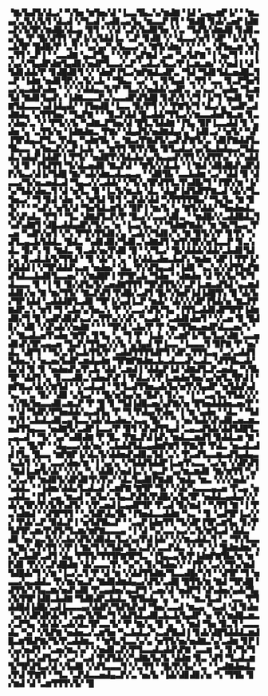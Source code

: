 ▝▇▞▙▟▜▞▟▃▞▝▚▜▅▝▆▜▅▞▟▝▐▃▃▜▙▃▚▞▆▟▇▝▐▟▝▃▄▃▆▛▐▞▝▝▆▃▄▞▃▜▞▞▙▜▝▟▃▟▝▞▜▃▟▝▃▟▊▃▄▜▄▝▆▃▃▛▐▜▝▝▇▟█▝▊▟▞▃▅▛▐▟▇▃▛▞▙▜▛▞▆▟█▞▟▃▄▝▉▜▝▝▞▟▝▃▛▞▙▟▉▜▅▝▞▃▝▜▟▜▞▟▆▟█▝▊▟▊▃▄▜▄▝▛▝█▞▟▜▜▝▄▛▐▞▄▜▟▟▐▃▝▃▛▝▊▟▉▝▞▝▟▃▃▞▅▜▝▟▛▝▐▞▟▝▄▃▙▜▛▝█▟█▞▛▝▃▜▝▝▄▞▄▞▚▞▙▃▃▞▚▝▇▜▞▟▆▞▝▞▝▝▃▝▟▜▅▃▆▝▅▜▃▜▜▝▃▛▐▝▝▃▃▟▇▝▄▃▛▜▄▝▝▞▛▝▄▛▇▟▝▃▅▝▚▞▙▛▇▝▐▝▅▞▜▝▝▝▐▞▄▞▞▜▄▟▛▟▆▜▄▟▊▞▅▟▛▜▃▃▞▃▛▝▃▟▃▞▙▃▞▛▐▃▆▃▆▞▝▞▅▟▐▝▟▝▜▟▊▟▟▞▛▝▊▟█▟▊▜▝▞▝▟▅▛▐▜▃▞▆▛▇▟▃▟▛▃▝▜▟▝▜▟▊▜▟▃▅▟█▃▜▃▛▝▐▟▆▝▅▟▊▜▛▞▃▜▞▃▙▝▝▜▙▃▝▃▞▝▄▝▊▜▄▟▝▃▜▜▝▃▃▝▊▃▛▜▅▜▃▞▄▃▟▟▚▟▅▝▝▞▝▞▟▟▄▃▜▞▛▝▜▃▞▞▅▟▟▞▃▟▛▃▝▃▚▃▞▝▄▟▅▝▜▃▆▜▟▝▇▟▊▜▄▟▚▝▐▟▇▃▃▃▛▃▚▃▃▟▛▟▜▟█▝▊▟▚▜▝▞▜▝▐▞▜▝▅▟▊▝▇▝▇▜▟▃▃▃▚▟▐▟▄▟▞▝▐▜▅▟█▝▐▃▃▝▉▞▛▜▝▞▝▛▇▜▞▜▝▟▃▞▄▝▄▟▛▃▟▟▇▟▄▝▄▜▜▜▅▞▝▜▄▛▇▝▝▝▉▃▛▟▟▝█▃▟▟▞▜▜▃▞▞▆▃▃▟▅▛▇▃▆▝▊▃▞▟▅▞▃▝▞▝▛▜▞▞▙▝▚▟▇▃▛▜▅▞▟▝█▜▃▜▟▟▇▝▐▜▄▝▉▛▐▃▃▟▟▝▊▝▄▟▅▝▄▝▃▜▜▞▅▝▐▟▇▟▆▃▝▛▇▞▝▟▄▟▜▞▅▟▇▟▄▞▄▝▐▟▊▃▞▝▅▜▞▝▚▛▐▜▛▟▄▃▛▜▃▝▛▟▄▝▚▟▆▜▙▝▃▝▇▃▞▛▇▟▜▞▃▟▚▛▇▜▞▃▝▟▊▛▇▟▟▜▃▜▙▃▃▝▄▜▅▃▛▞▃▛▐▃▙▝▃▝▆▜▜▝▉▜▚▜▙▝▉▜▃▟▃▞▄▞▙▃▙▟▄▃▞▜▟▃▟▃▚▟▄▛▐▟▟▛▐▝▛▜▞▝▅▟█▜▚▜▟▃▙▞▄▞▙▃▄▟▚▜▜▝▞▟▜▜▚▞▝▞▚▟▟▝▟▝▉▝▐▜▟▜▜▝▜▞▟▃▅▟▉▝▇▃▛▟▝▝▇▜▞▞▟▃▙▝▐▝▇▟▝▟▉▟█▟▚▟▛▟▛▞▙▃▞▟▐▞▜▟█▝▇▞▚▟▞▟▆▃▟▃▄▃▄▝▝▟▉▜▙▝▃▃▙▟▆▝▃▞▝▟▟▝▉▝▟▃▃▞▜▞▅▃▅▟▃▟▝▜▄▃▞▞▃▟▟▞▝▞▜▞▄▜▛▟▜▜▃▜▚▟█▞▜▝▐▜▛▞▆▝▐▞▚▞▜▟▞▟▅▃▜▝▟▝▅▜▃▝▉▝▐▃▜▞▆▃▙▝▟▃▝▟▄▛▐▟▜▟▛▛▇▃▟▝▟▞▞▜▃▜▅▃▞▝▜▝▉▟▝▟▅▝▚▝▆▜▟▝▊▜▝▃▛▟▞▟▟▝▚▜▜▜▜▜▙▞▝▜▄▜▄▝▇▝▉▜▞▝▝▝▚▟▚▝▅▜▞▟▝▜▅▜▟▃▆▜▞▝▉▛▐▝▆▞▙▝▄▝▇▜▞▟▟▞▝▜▅▟▅▟▃▜▞▟▚▟▃▝▛▜▝▝▜▃▝▟▇▟▜▃▛▞▛▝█▃▞▞▃▃▞▟▊▃▝▝▆▟█▞▞▃▟▟█▟▃▜▚▟▚▟▇▜▝▟█▃▟▟▄▟▛▞▜▞▃▝▅▝▐▃▄▜▃▝▞▝▜▟▆▛▇▟▞▝▆▝▇▞▜▃▄▝▛▃▅▝▚▟▛▞▅▜▝▞▚▝▛▜▚▜▜▟▊▞▄▝▃▟▞▞▜▟▊▞▚▝▇▝▉▜▞▞▛▝▊▜▚▝▚▟▜▃▄▃▙▜▟▟▃▝█▟▃▝▚▟▊▟▉▞▜▟▊▃▚▟▇▟▜▝▆▜▚▜▛▞▅▜▃▃▛▝▊▃▚▟▃▝▉▞▚▝▊▝▇▟▃▝▊▃▟▞▅▞▛▟▉▝█▝▝▞▜▃▞▝█▞▟▟▟▞▟▟▞▃▙▟▊▜▟▞▄▝▊▃▟▃▙▜▞▜▜▟▝▝▉▝▟▞▚▝▄▝▐▞▟▟▃▟▅▃▙▟▚▝▆▟▅▝▟▛▐▝▛▛▐▞▛▟▟▟▐▝▞▜▛▟▟▟▚▃▅▝▅▟▅▞▝▟▃▝▛▞▟▜▄▃▟▝▐▟▉▝▚▃▚▞▞▟▜▜▄▛▇▟▜▟▃▃▙▟▉▜▃▃▅▞▝▞▆▟█▛▐▝▛▜▛▃▙▝▜▟▅▝▝▟▆▟▅▝▟▝▛▞▙▞▜▞▜▟▃▃▃▝▊▝▐▝▊▝▉▞▟▜▄▜▞▃▅▟▇▜▜▜▝▜▛▟▜▜▞▞▃▛▐▃▆▃▟▜▟▝▄▃▆▟▟▟▊▞▅▝▇▝▆▞▜▜▞▝▇▃▛▟▜▝▛▟█▞▃▟▜▝█▞▚▜▅▛▐▟▐▟█▜▚▝█▝▟▞▙▞▜▛▐▟▟▝▃▟▟▟█▜▃▟▉▝▜▛▐▞▄▟▐▃▛▝▆▟▞▝▟▞▞▞▟▛▐▜▟▞▅▝▇▃▛▛▇▟▛▃▚▝▆▜▝▜▝▃▙▞▄▜▅▃▚▝▛▝▞▃▃▞▟▜▞▜▄▝▐▜▜▃▟▟▊▟▛▜▛▛▐▟▆▟▉▞▜▝█▝▄▟▛▟▉▟▚▃▞▃▜▜▚▞▞▟▚▝▚▃▟▞▝▃▟▟▊▟▅▜▝▝▞▃▅▝▉▝█▟▊▞▝▟▉▝▞▟▚▟▞▞▅▟▇▝▝▝▝▜▛▟▝▃▙▞▛▝▛▝▅▞▜▜▅▃▅▟▛▟▃▃▅▞▚▝▞▝▇▃▟▃▅▜▚▟▅▝▇▜▚▝▊▜▄▝▃▝▜▝▛▝▐▃▙▝▞▃▆▛▐▞▜▃▜▃▞▟▇▝▃▃▅▟▊▟▚▜▛▃▄▃▅▝▜▃▛▞▜▜▄▞▞▞▙▝▄▜▄▟▝▛▐▃▃▝▐▃▃▃▜▝▉▛▇▝▛▝▅▞▟▃▝▟▛▜▝▝▜▞▃▜▚▃▙▜▜▞▛▝▃▟▟▜▜▜▜▟▛▜▝▟▛▃▜▜▜▃▄▝▃▞▃▟▟▜▜▟▅▃▚▝▅▃▅▞▙▟▛▃▆▟▄▟▆▝▜▛▇▛▇▟▆▃▙▃▟▃▃▟▚▃▟▃▝▟▜▜▙▃▟▞▙▞▟▝▉▝▊▝▅▟▅▟▚▞▛▃▙▝▟▟▝▃▆▟▐▝▟▟▄▛▐▟▝▟▇▟▜▃▛▃▅▟▄▝▚▜▙▜▛▝▟▟▜▝▄▝▊▃▃▟▉▃▚▟▅▟▚▛▐▝▛▟▃▞▞▛▐▃▆▟▅▜▅▞▄▞▆▜▃▜▛▟▐▝▆▛▇▃▞▟▞▞▆▜▟▝▝▞▃▟▃▟▝▝▊▜▃▟▜▜▅▃▟▞▙▞▅▜▚▜▄▟▛▝▅▜▟▟▚▟▚▃▝▝▃▝▉▞▝▟▉▝▄▜▃▞▝▝█▞▅▜▄▞▅▝█▟▚▝▊▞▃▝▐▝▝▃▄▜▃▜▜▟▞▞▞▃▚▜▙▜▅▃▃▟▊▃▆▃▛▝▛▝█▝▊▝▜▟▐▟█▃▅▞▄▛▇▞▅▝█▜▅▟▟▟▅▃▅▞▛▝▝▝▟▝▜▟▛▞▛▜▅▟▟▞▄▃▟▜▄▝▛▝▜▝▛▟▄▞▛▟▅▝▐▝▆▝▄▟▅▝▝▟▃▝▝▜▟▜▚▜▝▃▙▟▃▟▊▃▄▜▃▃▚▟▞▟▃▟▅▃▚▃▄▝█▞▝▝▚▝▅▞▙▟▞▟▚▟▉▃▅▃▆▃▅▟▜▜▄▃▃▝▅▟▇▜▞▃▟▛▐▃▃▞▛▝▉▜▝▟▚▟▜▜▄▟▝▃▄▃▟▜▟▞▟▟▜▟█▜▃▃▄▃▟▝▝▜▞▝▄▞▚▟▉▟▇▝▛▝█▃▝▛▇▃▛▟▐▟▚▝▆▟▃▃▆▟▜▝▉▟▟▃▆▝▇▝▚▝▃▝█▞▛▝▝▟▄▃▃▞▟▞▅▞▝▃▙▟▟▜▟▃▄▟▆▛▇▜▝▛▇▞▛▝▛▟▃▝▅▃▟▃▟▟▐▜▃▝█▃▃▝▆▛▇▛▐▞▟▃▜▞▟▟▅▟▚▟▉▃▜▟▝▃▚▝▛▃▟▜▃▃▆▃▟▜▄▟▄▃▚▃▙▜▝▞▄▝▃▃▞▟▅▞▆▝▐▝▄▞▄▝▞▜▟▟▜▟▟▛▐▃▅▜▚▃▃▝▃▞▅▝▞▟▛▟▜▝▇▟▐▃▆▜▞▟▞▝▞▞▄▝▚▝▟▟▊▞▅▟▐▃▚▝▄▃▛▝▄▞▆▃▆▟▊▝▇▞▆▜▜▝▚▞▚▞▃▞▛▝▆▟▉▜▞▟▛▟▊▜▚▜▚▞▝▟▃▜▄▟▊▛▇▟▊▝▆▟▄▝▆▃▝▞▞▞▅▟▞▝▚▟▟▃▝▝▐▟▆▞▟▟▄▜▃▟▃▟▝▃▆▛▇▝▇▜▛▝▜▞▝▞▟▞▚▃▃▃▄▃▅▝▛▃▄▝▅▃▟▟▃▝▐▜▝▃▄▝▆▃▟▝▚▞▙▞▃▜▄▃▛▟▜▞▛▟█▞▄▜▄▜▛▝▅▟▟▃▄▟▄▞▞▞▟▞▄▜▛▞▛▞▙▜▚▟▜▞▝▞▛▃▅▟▐▃▄▟▛▜▛▝▛▃▟▝▉▞▆▟▝▝▚▜▜▝▇▝▐▝▛▃▚▟▆▟▝▝▟▜▛▜▜▝▝▃▜▟▛▟▄▜▙▝▐▜▅▟▃▃▟▟▆▝▚▃▝▝▊▝▄▟▜▛▐▃▞▞▞▝▛▟▞▃▛▝▉▟▃▛▐▝▅▜▟▜▙▃▛▝▝▃▄▛▐▟▅▜▜▝▜▞▟▛▐▜▛▃▆▜▄▝▊▞▛▜▟▜▛▃▆▞▛▟▜▞▜▃▆▞▆▛▇▃▃▃▄▝▐▝▟▝▚▞▃▃▚▃▞▃▜▞▆▜▃▟▝▟▟▃▝▟▊▝▅▞▄▃▜▞▞▃▙▞▟▜▞▟▉▟▃▜▃▞▄▞▛▟▐▟▞▝▞▞▆▃▟▟▃▜▝▃▝▜▚▜▃▃▄▝▇▞▃▜▚▜▜▝▞▛▐▝▇▞▜▝▞▜▟▞▜▃▚▃▛▞▃▃▛▟▃▝▞▝▚▝▞▝█▟▆▟▆▞▚▞▛▃▙▟▛▃▟▜▝▟▄▝▛▜▜▞▜▜▜▛▇▜▛▜▃▝▐▜▄▃▄▜▞▛▐▟▆▛▇▜▙▞▆▝▆▝▛▟▊▝▛▞▞▃▛▟█▟▆▝▟▞▃▃▃▜▚▝▚▞▚▝▊▞▜▟▅▞▞▝▐▜▚▝▃▞▞▜▚▞▆▟▜▟█▟▞▜▝▞▆▝▐▃▞▃▜▝▛▝▟▝▆▝▞▟▟▜▜▟▇▞▜▃▃▟█▞▚▜▝▝▟▜▛▝▜▝▅▃▃▞▄▃▟▟▃▝▛▞▆▞▅▃▛▝▇▟▉▟▆▟▄▃▞▟▜▞▃▟█▝█▜▜▞▆▝▇▟▝▜▛▟█▝▟▜▜▞▚▜▄▃▆▞▅▟▚▟▉▝▛▃▄▟▅▞▄▃▛▜▝▃▅▞▟▝▅▟▛▜▝▟▚▟▅▞▄▟▞▜▄▞▙▜▜▛▐▟▉▃▙▟▇▝▜▟▉▟▛▃▙▟▃▝▇▜▙▟▄▝▄▝▄▝▝▝▆▃▜▃▟▝▝▃▃▝▛▜▟▟█▟▐▟█▞▃▟▐▃▃▃▄▞▟▟▛▞▜▟▜▟▚▟▝▜▅▞▃▃▟▝▆▃▄▝▚▃▟▝▟▝▊▟▅▝▄▞▞▟▛▟▛▟▞▜▝▃▅▞▙▜▙▞▜▝▟▟▜▟▃▟▉▃▙▃▙▜▄▟▛▝▅▝▛▞▆▟█▃▆▃▞▃▛▜▄▝▟▞▟▞▃▟▞▟▃▜▛▃▃▜▞▝▛▝▇▞▄▝█▝▄▝▚▝▆▟▝▜▅▝▉▃▜▝▃▃▃▟▄▝▚▞▝▞▙▛▇▝▅▟▅▃▞▃▆▜▅▝▚▃▙▟▃▞▚▃▟▜▙▟▐▝▊▟▞▟█▜▟▟▟▃▆▟█▃▆▜▙▛▇▞▜▞▛▃▟▟▆▃▝▝▆▜▄▜▃▃▚▞▄▝▅▜▜▞▅▞▅▟▇▃▚▞▃▟▆▝▊▛▐▞▄▞▅▟▜▝▝▃▅▞▆▃▚▞▝▞▅▟▊▃▛▞▛▜▃▃▟▃▟▟▚▛▇▝▃▃▆▝▚▝▊▞▜▞▜▝▟▝▐▃▚▟▜▃▞▝▃▞▝▃▟▝▛▟▜▟▞▞▚▟▇▞▙▞▙▝▟▟▆▝▉▃▝▟▜▝▜▃▟▃▆▜▞▜▛▟▜▃▞▟▝▞▙▟▉▝▞▟▜▃▃▃▜▝▞▃▜▜▝▝█▞▛▞▙▞▝▃▝▝▃▟▇▟▅▟▃▞▛▟▝▛▇▜▝▝▜▃▝▃▛▟▃▃▅▟▄▃▛▞▃▝▅▞▙▝▐▟▞▟▊▟▊▞▅▝▚▝▜▜▙▝▊▞▆▟▝▟▝▃▆▜▜▜▚▜▞▝█

